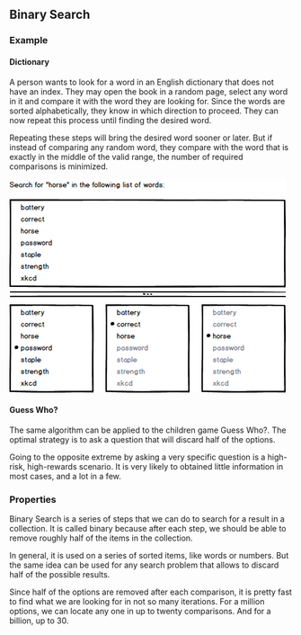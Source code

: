 ## Binary Search

### Example

#### Dictionary

A person wants to look for a word in an English dictionary that does not have
an index.
They may open the book in a random page, select any word in it and compare it
with the word they are looking for. Since the words are sorted alphabetically,
they know in which direction to proceed. They can now repeat this process
until finding the desired word.

Repeating these steps will bring the desired word sooner or later. But if
instead of comparing any random word, they compare with the word that is
exactly in the middle of the valid range, the number of required comparisons
is minimized.

![](01-binary-search.horse.png)

#### Guess Who?

The same algorithm can be applied to the children game Guess Who?. The optimal
strategy is to ask a question that will discard half of the options.

Going to the opposite extreme by asking a very specific question is a
high-risk, high-rewards scenario. It is very likely to obtained little
information in most cases, and a lot in a few.

### Properties

Binary Search is a series of steps that we can do to search for a result in a
collection. It is called binary because after each step, we should be able to
remove roughly half of the items in the collection.

In general, it is used on a series of sorted items, like words or numbers.
But the same idea can be used for any search problem that allows to discard
half of the possible results.

Since half of the options are removed after each comparison, it is pretty fast
to find what we are looking for in not so many iterations. For a million
options, we can locate any one in up to twenty comparisons. And for a billion,
up to 30.

